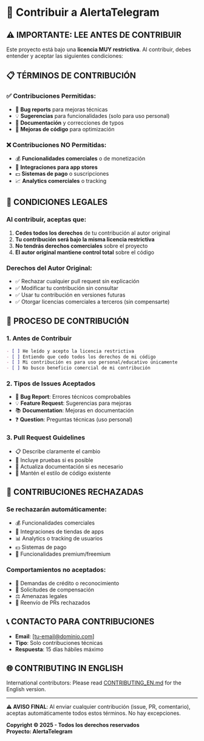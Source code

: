# 🤝 Contribuir a AlertaTelegram

## ⚠️ **IMPORTANTE: LEE ANTES DE CONTRIBUIR**

Este proyecto está bajo una **licencia MUY restrictiva**. Al contribuir, debes entender y aceptar las siguientes condiciones:

## 📋 **TÉRMINOS DE CONTRIBUCIÓN**

### ✅ **Contribuciones Permitidas:**
- 🐛 **Bug reports** para mejoras técnicas
- 💡 **Sugerencias** para funcionalidades (solo para uso personal)
- 📝 **Documentación** y correcciones de typos
- 🔧 **Mejoras de código** para optimización

### ❌ **Contribuciones NO Permitidas:**
- 💰 **Funcionalidades comerciales** o de monetización
- 🏪 **Integraciones para app stores**
- 💵 **Sistemas de pago** o suscripciones
- 📈 **Analytics comerciales** o tracking

## 🚨 **CONDICIONES LEGALES**

### **Al contribuir, aceptas que:**
1. **Cedes todos los derechos** de tu contribución al autor original
2. **Tu contribución será bajo la misma licencia restrictiva**
3. **No tendrás derechos comerciales** sobre el proyecto
4. **El autor original mantiene control total** sobre el código

### **Derechos del Autor Original:**
- ✅ Rechazar cualquier pull request sin explicación
- ✅ Modificar tu contribución sin consultar
- ✅ Usar tu contribución en versiones futuras
- ✅ Otorgar licencias comerciales a terceros (sin compensarte)

## 📝 **PROCESO DE CONTRIBUCIÓN**

### 1. **Antes de Contribuir**
```markdown
- [ ] He leído y acepto la licencia restrictiva
- [ ] Entiendo que cedo todos los derechos de mi código
- [ ] Mi contribución es para uso personal/educativo únicamente
- [ ] No busco beneficio comercial de mi contribución
```

### 2. **Tipos de Issues Aceptados**
- 🐛 **Bug Report**: Errores técnicos comprobables
- 💡 **Feature Request**: Sugerencias para mejoras
- 📚 **Documentation**: Mejoras en documentación
- ❓ **Question**: Preguntas técnicas (uso personal)

### 3. **Pull Request Guidelines**
- 📋 Describe claramente el cambio
- 🧪 Incluye pruebas si es posible
- 📖 Actualiza documentación si es necesario
- 🔄 Mantén el estilo de código existente

## 🚫 **CONTRIBUCIONES RECHAZADAS**

### **Se rechazarán automáticamente:**
- 💰 Funcionalidades comerciales
- 🏪 Integraciones de tiendas de apps
- 📊 Analytics o tracking de usuarios
- 💵 Sistemas de pago
- 🔐 Funcionalidades premium/freemium

### **Comportamientos no aceptados:**
- 😤 Demandas de crédito o reconocimiento
- 💸 Solicitudes de compensación
- ⚖️ Amenazas legales
- 🔄 Reenvío de PRs rechazados

## 📞 **CONTACTO PARA CONTRIBUCIONES**

- **Email**: [tu-email@dominio.com]
- **Tipo**: Solo contribuciones técnicas
- **Respuesta**: 15 días hábiles máximo

## 🌐 **CONTRIBUTING IN ENGLISH**

International contributors: Please read [CONTRIBUTING_EN.md](CONTRIBUTING_EN.md) for the English version.

---

**⚠️ AVISO FINAL**: Al enviar cualquier contribución (issue, PR, comentario), aceptas automáticamente todos estos términos. No hay excepciones.

**Copyright © 2025 - Todos los derechos reservados**  
**Proyecto: AlertaTelegram** 